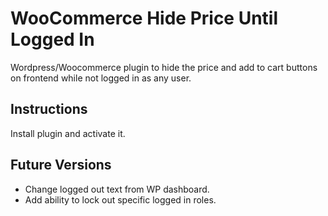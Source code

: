 # WooCommerce Hide Price Until Logged In
 Wordpress/Woocommerce plugin to hide the price and add to cart buttons on frontend while not logged in as any user.
 
 ## Instructions
 Install plugin and activate it.
 
 ## Future Versions
 - Change logged out text from WP dashboard.
 - Add ability to lock out specific logged in roles.

